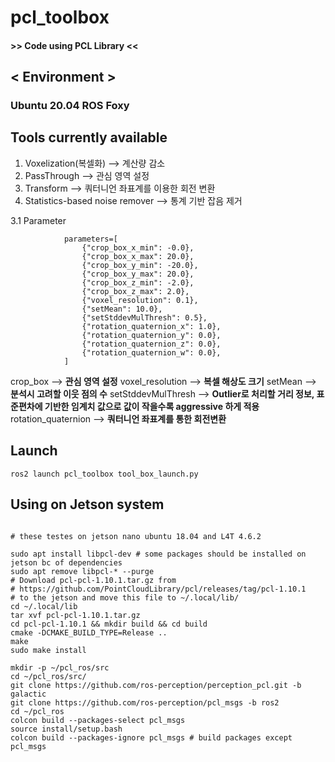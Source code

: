 # pcl_toolbox

#### >> Code using PCL Library <<
## < Environment >
### Ubuntu 20.04 ROS Foxy

## Tools currently available

1. Voxelization(복셀화) --> 계산량 감소 
2. PassThrough         --> 관심 영역 설정
3. Transform           --> 쿼터니언 좌표계를 이용한 회전 변환
4. Statistics-based noise remover --> 통계 기반 잡음 제거

3.1 Parameter
```
            parameters=[
                {"crop_box_x_min": -0.0},
                {"crop_box_x_max": 20.0},
                {"crop_box_y_min": -20.0},
                {"crop_box_y_max": 20.0},
                {"crop_box_z_min": -2.0},
                {"crop_box_z_max": 2.0},
                {"voxel_resolution": 0.1},
                {"setMean": 10.0},
                {"setStddevMulThresh": 0.5},
                {"rotation_quaternion_x": 1.0},
                {"rotation_quaternion_y": 0.0},
                {"rotation_quaternion_z": 0.0},
                {"rotation_quaternion_w": 0.0}, 
            ]
```
crop_box                 --> **관심 영역 설정** 
voxel_resolution         --> **복셀 해상도 크기**
setMean                  --> **분석시 고려할 이웃 점의 수**
setStddevMulThresh       --> **Outlier로 처리할 거리 정보, 표준편차에 기반한 임계치 값으로 값이 작을수록 aggressive 하게 적용**
rotation_quaternion      --> **쿼터니언 좌표계를 통한 회전변환**

## Launch 
``` ros2 launch pcl_toolbox tool_box_launch.py ```
## Using on Jetson system

```

# these testes on jetson nano ubuntu 18.04 and L4T 4.6.2

sudo apt install libpcl-dev # some packages should be installed on jetson bc of dependencies
sudo apt remove libpcl-* --purge
# Download pcl-pcl-1.10.1.tar.gz from
# https://github.com/PointCloudLibrary/pcl/releases/tag/pcl-1.10.1
# to the jetson and move this file to ~/.local/lib/
cd ~/.local/lib
tar xvf pcl-pcl-1.10.1.tar.gz
cd pcl-pcl-1.10.1 && mkdir build && cd build
cmake -DCMAKE_BUILD_TYPE=Release ..
make
sudo make install

mkdir -p ~/pcl_ros/src
cd ~/pcl_ros/src/
git clone https://github.com/ros-perception/perception_pcl.git -b galactic
git clone https://github.com/ros-perception/pcl_msgs -b ros2
cd ~/pcl_ros
colcon build --packages-select pcl_msgs
source install/setup.bash
colcon build --packages-ignore pcl_msgs # build packages except pcl_msgs

```
